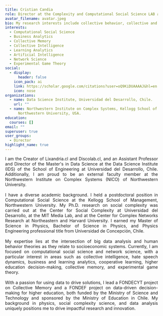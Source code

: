 ```yaml
---
title: Cristian Candia
role: Director at the Complexity and Computational Social Science LAB and Director of the Master's in Data Science
avatar_filename: avatar.jpeg
bio: My research interests include collective behavior, collective and artificial, network science, and business analytics.
interests:
  - Computational Social Science
  - Business Analytics
  - Collective Memory
  - Collective Intelligence
  - Learning Analytics
  - Artificial Intelligence
  - Network Science
  - Experimental Game Theory
social:
  - display:
      header: false
    icon_pack: ai
    link: https://scholar.google.com/citations?user=oQ9KiDUAAAAJ&hl=en
    icon: nose
organizations:
  - name: Data Science Institute, Universidad del Desarrollo, Chile.
    url: ""
  - name: Northwestern Institute on Complex Systems, Kellogg School of Management,
      Northwestern University, USA.
education:
  courses: []
email: ""
superuser: true
user_groups:
  - Director
highlight_name: true
---
```


<div style="text-align: justify">

I am the Creator of Lixandria.cl and Discolab.cl, and an Assistant Professor and Director of the Master's in Data Science at the Data Science Institute (IDS) of the School of Engineering at Universidad del Desarrollo, Chile. Additionally, I am proud to be an external faculty member at the Northwestern Institute on Complex Systems (NICO) of Northwestern University.\
\
I have a diverse academic background. I held a postdoctoral position in Computational Social Science at the Kellogg School of Management, Northwestern University. My Ph.D. research on social complexity was carried out at the Center for Social Complexity at Universidad del Desarrollo, at the MIT Media Lab, and at the Center for Complex Networks Research at Northeastern and Harvard University. I earned my Master of Science in Physics, Bachelor of Science in Physics, and Physics Engineering professional title from Universidad de Concepción, Chile.\
\
My expertise lies at the intersection of big data analysis and human behavior theories as they relate to socioeconomic systems. Currently, I am focused on computational social science and network science, with a particular interest in areas such as collective intelligence, hate speech dynamics, business and learning analytics, cooperative learning, higher education decision-making, collective memory, and experimental game theory.\
\
With a passion for using data to drive solutions, I lead a FONDECYT project on Collective Memory and a FONDEF project on data-driven decision-making for higher education, both funded by the Ministry of Science and Technology and sponsored by the Ministry of Education in Chile. My background in physics, social complexity science, and data analysis uniquely positions me to drive impactful research and innovation.


</div>